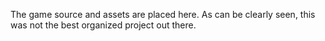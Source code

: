 The game source and assets are placed here.  As can be clearly seen, this was not the best organized project out there.
